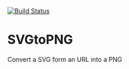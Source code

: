 [![Build Status](https://travis-ci.org/Angelmmiguel/svgtopng.svg?branch=master)](https://travis-ci.org/Angelmmiguel/svgtopng)

# SVGtoPNG

Convert a SVG form an URL into a PNG
